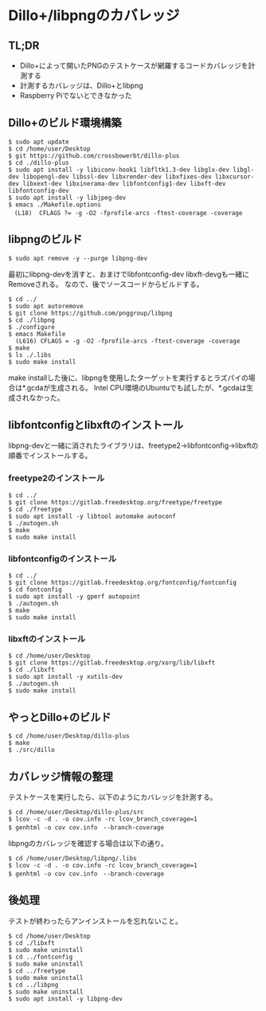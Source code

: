 # Dillo+/libpngのカバレッジ

## TL;DR
- Dillo+によって開いたPNGのテストケースが網羅するコードカバレッジを計測する
- 計測するカバレッジは、Dillo+とlibpng
- Raspberry Piでないとできなかった

## Dillo+のビルド環境構築
```
$ sudo apt update
$ cd /home/user/Desktop
$ git https://github.com/crossbowerbt/dillo-plus
$ cd ./dillo-plus
$ sudo apt install -y libiconv-hook1 libfltk1.3-dev libglx-dev libgl-dev libopengl-dev libssl-dev libxrender-dev libxfixes-dev libxcursor-dev libxext-dev libxinerama-dev libfontconfig1-dev libxft-dev libfontconfig-dev
$ sudo apt install -y libjpeg-dev
$ emacs ./Makefile.options
　(L18)  CFLAGS ?= -g -O2 -fprofile-arcs -ftest-coverage -coverage
```

## libpngのビルド
```
$ sudo apt remove -y --purge libpng-dev
```
最初にlibpng-devを消すと、おまけでlibfontconfig-dev libxft-devgも一緒にRemoveされる。
なので、後でソースコードからビルドする。

```
$ cd ../
$ sudo apt autoremove
$ git clone https://github.com/pnggroup/libpng
$ cd ./libpng
$ ./configure
$ emacs Makefile
  (L616) CFLAGS = -g -O2 -fprofile-arcs -ftest-coverage -coverage
$ make
$ ls ./.libs
$ sudo make install
```
make installした後に、libpngを使用したターゲットを実行するとラズパイの場合は*.gcdaが生成される。
Intel CPU環境のUbuntuでも試したが、*.gcdaは生成されなかった。

## libfontconfigとlibxftのインストール
libpng-devと一緒に消されたライブラリは、freetype2→libfontconfig→libxftの順番でインストールする。

### freetype2のインストール
```
$ cd ../
$ git clone https://gitlab.freedesktop.org/freetype/freetype
$ cd ./freetype
$ sudo apt install -y libtool automake autoconf
$ ./autogen.sh
$ make
$ sudo make install
```

### libfontconfigのインストール
```
$ cd ../
$ git clone https://gitlab.freedesktop.org/fontconfig/fontconfig
$ cd fontconfig
$ sudo apt install -y gperf autopoint
$ ./autogen.sh
$ make
$ sudo make install
```

### libxftのインストール
```
$ cd /home/user/Desktop
$ git clone https://gitlab.freedesktop.org/xorg/lib/libxft
$ cd ./libxft
$ sudo apt install -y xutils-dev
$ ./autogen.sh
$ sudo make install
```

## やっとDillo+のビルド
```
$ cd /home/user/Desktop/dillo-plus
$ make
$ ./src/dillo
```

## カバレッジ情報の整理
テストケースを実行したら、以下のようにカバレッジを計測する。
```
$ cd /home/user/Desktop/dillo-plus/src
$ lcov -c -d . -o cov.info -rc lcov_branch_coverage=1
$ genhtml -o cov cov.info　--branch-coverage
```

libpngのカバレッジを確認する場合は以下の通り。
```
$ cd /home/user/Desktop/libpng/.libs
$ lcov -c -d . -o cov.info -rc lcov_branch_coverage=1
$ genhtml -o cov cov.info　--branch-coverage
```
## 後処理
テストが終わったらアンインストールを忘れないこと。
```
$ cd /home/user/Desktop
$ cd ./libxft
$ sudo make uninstall
$ cd ../fontconfig
$ sudo make uninstall
$ cd ../freetype
$ sudo make uninstall
$ cd ../libpng
$ sudo make uninstall
$ sudo apt install -y libpng-dev
```
